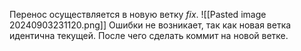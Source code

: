 Перенос осуществляется в новую ветку *fix*. 
![[Pasted image 20240903231120.png]]
Ошибки не возникает, так как новая ветка идентична текущей. После чего сделать коммит на новой ветке.